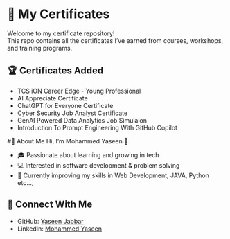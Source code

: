 # 📜 My Certificates

Welcome to my certificate repository!  
This repo contains all the certificates I’ve earned from courses, workshops, and training programs.  



## 🏆 Certificates Added
- TCS iON Career Edge - Young Professional
- AI Appreciate Certificate
- ChatGPT for Everyone Certificate
- Cyber Security Job Analyst Certificate
- GenAI Powered Data Analytics Job Simulaion
- Introduction To Prompt Engineering With GitHub Copilot



#📌 About Me
Hi, I’m Mohammed Yaseen 👋  
- 🎓 Passionate about learning and growing in tech  
- 💻 Interested in software development & problem solving  
- 🌱 Currently improving my skills in Web Development, JAVA, Python etc..., 


## 🔗 Connect With Me
- GitHub: [Yaseen Jabbar](https://github.com/YaseenJabbar)
- LinkedIn: [Mohammed Yaseen](https://linkedin.com/in/mohammedyaseen13)  
